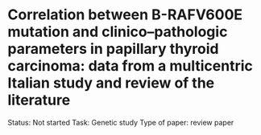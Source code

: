 # Correlation between B-RAFV600E mutation and clinico–pathologic parameters in papillary thyroid carcinoma: data from a multicentric Italian study and review of the literature

Status: Not started
Task: Genetic study
Type of paper: review paper